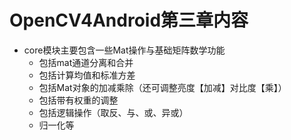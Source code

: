 # OpenCV4Android第三章内容

+ core模块主要包含一些Mat操作与基础矩阵数学功能
  + 包括mat通道分离和合并
  + 包括计算均值和标准方差
  + 包括Mat对象的加减乘除（还可调整亮度【加减】对比度【乘】）
  + 包括带有权重的调整
  + 包括逻辑操作（取反、与、或、异或）
  + 归一化等